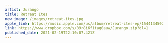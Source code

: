 ```yaml
---
artist: Jurango
title: Retreat Ites
new_image: /images/retreat-ites.jpg
apple_link: https://music.apple.com/us/album/retreat-ites-ep/1544134502
link: https://www.dropbox.com/s/09r8i6f1tag0auw/Jurango.zip?dl=1
published_date: 2021-02-19T22:10:07.421Z
---
```

